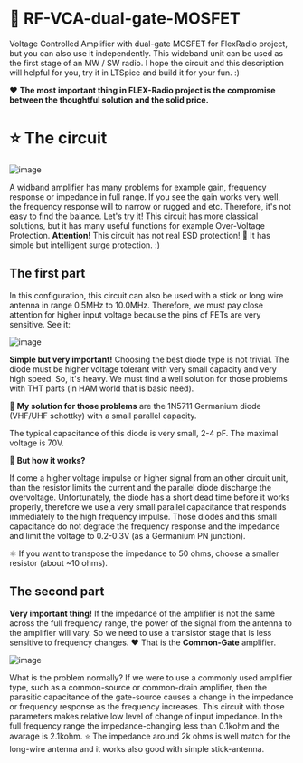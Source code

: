 # 🚀 RF-VCA-dual-gate-MOSFET
Voltage Controlled Amplifier with dual-gate MOSFET for FlexRadio project, but you can also use it independently. This wideband unit can be used as the first stage of an MW / SW radio. I hope the circuit and this description will helpful for you, try it in LTSpice and build it for your fun. :)

❤️ **The most important thing in FLEX-Radio project is the compromise between the thoughtful solution and the solid price.** 

# ⭐ The circuit

![image](https://github.com/user-attachments/assets/e6f9e094-692c-44c4-a4ae-37d9c1a9d8d9)

A widband amplifier has many problems for example gain, frequency response or impedance in full range. If you see the gain works very well, the frequency response will to narrow or rugged and etc. Therefore, it's not easy to find the balance. Let's try it! This circuit has more classical solutions, but it has many useful functions for example Over-Voltage Protection. **Attention!** This circuit has not real ESD protection! 🥇 It has simple but intelligent surge protection. :)
 
## The first part

In this configuration, this circuit can also be used with a stick or long wire antenna in range 0.5MHz to 10.0MHz. Therefore, we must pay close attention for higher input voltage because the pins of FETs are very sensitive. See it:

![image](https://github.com/user-attachments/assets/869b88dc-ef5f-4f53-b2c9-b8c5a19f63f6)

**Simple but very important!** Choosing the best diode type is not trivial. The diode must be higher voltage tolerant with very small capacity and very high speed. So, it's heavy. We must find a well solution for those problems with THT parts (in HAM world that is basic need). 

🚀 **My solution for those problems** are the 1N5711 Germanium diode (VHF/UHF schottky) with a small parallel capacity. 

The typical capacitance of this diode is very small, 2-4 pF. The maximal voltage is 70V. 

📐 **But how it works?**

If come a higher voltage impulse or higher signal from an other circuit unit, than the resistor limits the current and the parallel diode discharge the overvoltage. Unfortunately, the diode has a short dead time before it works properly, therefore we use a very small parallel capacitance that responds immediately to the high frequency impulse. Those diodes and this small capacitance do not degrade the frequency response and the impedance and limit the voltage to 0.2-0.3V (as a Germanium PN junction).

⚛️ If you want to transpose the impedance to 50 ohms, choose a smaller resistor (about ~10 ohms).

## The second part

**Very important thing!** If the impedance of the amplifier is not the same across the full frequency range, the power of the signal from the antenna to the amplifier will vary. So we need to use a transistor stage that is less sensitive to frequency changes. ❤️ That is the **Common-Gate** amplifier.

![image](https://github.com/user-attachments/assets/1edb7014-1d43-451e-95d0-8a0e5c23d2f7)

What is the problem normally? If we were to use a commonly used amplifier type, such as a common-source or common-drain amplifier, then the parasitic capacitance of the gate-source causes a change in the impedance or frequency response as the frequency increases. This circuit with those parameters makes relative low level of change of input impedance. In the full frequency range the impedance-changing less than 0.1kohm and the avarage is 2.1kohm. ⭐ The impedance around 2k ohms is well match for the long-wire antenna and it works also good with simple stick-antenna.


